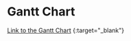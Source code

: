 # Gantt Chart
[Link to the Gantt Chart](https://livecsupomona-my.sharepoint.com/:x:/g/personal/joellee_cpp_edu/EYY7zOcV9nlGmuD42xymb0UBHRLPghRA0884kuA7PkkOKA?e=eFjNcM) {:target="_blank"}
